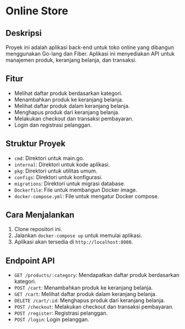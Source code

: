 # Online Store

## Deskripsi

Proyek ini adalah aplikasi back-end untuk toko online yang dibangun menggunakan Go-lang dan Fiber. Aplikasi ini menyediakan API untuk manajemen produk, keranjang belanja, dan transaksi.

## Fitur

- Melihat daftar produk berdasarkan kategori.
- Menambahkan produk ke keranjang belanja.
- Melihat daftar produk dalam keranjang belanja.
- Menghapus produk dari keranjang belanja.
- Melakukan checkout dan transaksi pembayaran.
- Login dan registrasi pelanggan.

## Struktur Proyek

- `cmd`: Direktori untuk main.go.
- `internal`: Direktori untuk kode aplikasi.
- `pkg`: Direktori untuk utilitas umum.
- `configs`: Direktori untuk konfigurasi.
- `migrations`: Direktori untuk migrasi database.
- `Dockerfile`: File untuk membangun Docker image.
- `docker-compose.yml`: File untuk mengatur Docker compose.

## Cara Menjalankan

1. Clone repositori ini.
2. Jalankan `docker-compose up` untuk memulai aplikasi.
3. Aplikasi akan tersedia di `http://localhost:8080`.

## Endpoint API

- `GET /products/:category`: Mendapatkan daftar produk berdasarkan kategori.
- `POST /cart`: Menambahkan produk ke keranjang belanja.
- `GET /cart`: Melihat daftar produk dalam keranjang belanja.
- `DELETE /cart/:id`: Menghapus produk dari keranjang belanja.
- `POST /checkout`: Melakukan checkout dan transaksi pembayaran.
- `POST /register`: Registrasi pelanggan.
- `POST /login`: Login pelanggan.
